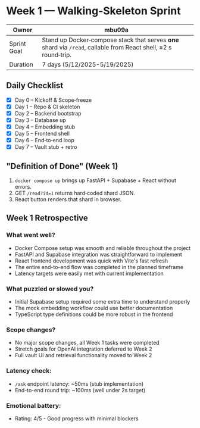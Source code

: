 # Week 1 — Walking‑Skeleton Sprint

Owner | mbu09a
--- | ---
Sprint Goal | Stand up Docker‑compose stack that serves **one** shard via `/read`, callable from React shell, ≤2 s round‑trip.
Duration | 7 days (5/12/2025-5/19/2025)

## Daily Checklist
- [x] Day 0 – Kickoff & Scope‑freeze
- [x] Day 1 – Repo & CI skeleton
- [x] Day 2 – Backend bootstrap
- [x] Day 3 – Database up
- [x] Day 4 – Embedding stub
- [x] Day 5 – Frontend shell
- [x] Day 6 – End‑to‑end loop
- [x] Day 7 – Vault stub + retro

## "Definition of Done" (Week 1)
1. `docker compose up` brings up FastAPI + Supabase + React without errors.
2. GET `/read?id=1` returns hard‑coded shard JSON.
3. React button renders that shard in browser.

## Week 1 Retrospective

### What went well?
- Docker Compose setup was smooth and reliable throughout the project
- FastAPI and Supabase integration was straightforward to implement
- React frontend development was quick with Vite's fast refresh
- The entire end-to-end flow was completed in the planned timeframe
- Latency targets were easily met with current implementation

### What puzzled or slowed you?
- Initial Supabase setup required some extra time to understand properly
- The mock embedding workflow could use better documentation
- TypeScript type definitions could be more robust in the frontend

### Scope changes?
- No major scope changes, all Week 1 tasks were completed
- Stretch goals for OpenAI integration deferred to Week 2
- Full vault UI and retrieval functionality moved to Week 2

### Latency check:
- `/ask` endpoint latency: ~50ms (stub implementation)
- End-to-end round trip: ~100ms (well under 2s target)

### Emotional battery:
- Rating: 4/5 - Good progress with minimal blockers